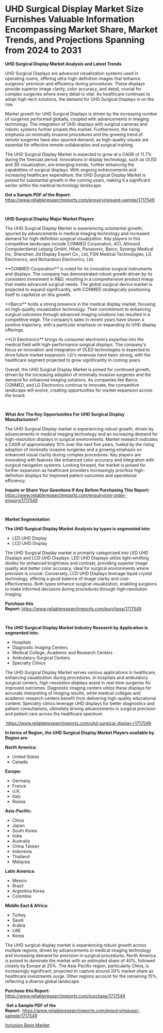 <p><h1>UHD Surgical Display Market Size Furnishes Valuable Information Encompassing Market Share, Market Trends, and Projections Spanning from 2024 to 2031</h1></p><p><strong>UHD Surgical Display Market Analysis and Latest Trends</strong></p>
<p><p>UHD Surgical Displays are advanced visualization systems used in operating rooms, offering ultra-high-definition images that enhance surgeons' precision and efficiency during procedures. These displays provide superior image clarity, color accuracy, and detail, crucial for complex surgeries where every detail is vital. As healthcare continues to adopt high-tech solutions, the demand for UHD Surgical Displays is on the rise.</p><p>Market growth for UHD Surgical Displays is driven by the increasing number of surgeries performed globally, coupled with advancements in imaging technology. The integration of UHD displays with surgical cameras and robotic systems further propels this market. Furthermore, the rising emphasis on minimally invasive procedures and the growing trend of remote surgeries have also spurred demand, as high-quality visuals are essential for effective remote collaboration and surgical training.</p><p>The UHD Surgical Display Market is expected to grow at a CAGR of 11.7% during the forecast period. Innovations in display technology, such as OLED and 3D visualization, are emerging trends, further enhancing the capabilities of surgical displays. With ongoing enhancements and increasing healthcare expenditure, the UHD Surgical Display Market is poised for substantial growth in the coming years, making it a significant sector within the medical technology landscape.</p></p>
<p><strong>Get a Sample PDF of the Report:&nbsp;</strong> <a href="https://www.reliableresearchreports.com/enquiry/request-sample/1717549?utm_campaign=2009&utm_medium=2&utm_source=Github&utm_content=ia&utm_term=28122024&utm_id=uhd-surgical-display">https://www.reliableresearchreports.com/enquiry/request-sample/1717549</a></p>
<p>&nbsp;</p>
<p><strong>UHD Surgical Display Major Market Players</strong></p>
<p><p>The UHD Surgical Display Market is experiencing substantial growth, spurred by advancements in medical imaging technology and increased demand for high-definition surgical visualization. Key players in this competitive landscape include CONMED Corporation, ACL Allround Computerdienst Leipzig GmbH, Hiliex, Panasonic, Barco, Synergy Medical Inc, Shenzhen Jld Display Expert Co., Ltd, FSN Medical Technologies, LG Electronics, and Richardson Electronics, Ltd.</p><p>**CONMED Corporation** is noted for its innovative surgical instruments and displays. The company has demonstrated robust growth driven by its consistent investment in R&D, resulting in a comprehensive product lineup that meets advanced surgical needs. The global surgical device market is projected to expand significantly, with CONMED strategically positioning itself to capitalize on this growth.</p><p>**Barco** holds a strong presence in the medical display market, focusing on high-quality visualization technology. Their commitment to enhancing surgical outcomes through advanced imaging solutions has resulted in a competitive edge. The company’s sales in recent years have shown a positive trajectory, with a particular emphasis on expanding its UHD display offerings.</p><p>**LG Electronics** brings its consumer electronics expertise into the medical field with high-performance surgical displays. The company's focus on innovation and integration of OLED technologies is expected to drive future market expansion. LG's revenues have been strong, with the healthcare segment projected to grow significantly in coming years.</p><p>Overall, the UHD Surgical Display Market is poised for continued growth, driven by the increasing adoption of minimally invasive surgeries and the demand for enhanced imaging solutions. As companies like Barco, CONMED, and LG Electronics continue to innovate, the competitive landscape will evolve, creating opportunities for market expansion across the board.</p></p>
<p>&nbsp;</p>
<p><strong>What Are The Key Opportunities For UHD Surgical Display Manufacturers?</strong></p>
<p><p>The UHD Surgical Display market is experiencing robust growth, driven by advancements in medical imaging technology and an increasing demand for high-resolution displays in surgical environments. Market research indicates a CAGR of approximately 10% over the next five years, fueled by the rising adoption of minimally invasive surgeries and a growing emphasis on enhanced visual clarity during complex procedures. Key players are innovating with features like enhanced color accuracy and integration with surgical navigation systems. Looking forward, the market is poised for further expansion as healthcare providers increasingly prioritize high-definition displays for improved patient outcomes and operational efficiency.</p></p>
<p><strong>Inquire or Share Your Questions If Any Before Purchasing This Report:</strong> <a href="https://www.reliableresearchreports.com/enquiry/pre-order-enquiry/1717549?utm_campaign=2009&utm_medium=2&utm_source=Github&utm_content=ia&utm_term=28122024&utm_id=uhd-surgical-display">https://www.reliableresearchreports.com/enquiry/pre-order-enquiry/1717549</a></p>
<p>&nbsp;</p>
<p><strong>Market Segmentation</strong></p>
<p><strong>The UHD Surgical Display Market Analysis by types is segmented into:</strong></p>
<p><ul><li>LED UHD Display</li><li>LCD UHD Display</li></ul></p>
<p><p>The UHD Surgical Display market is primarily categorized into LED UHD Displays and LCD UHD Displays. LED UHD Displays utilize light-emitting diodes for enhanced brightness and contrast, providing superior image quality and better color accuracy, ideal for surgical environments where precision is crucial. Conversely, LCD UHD Displays leverage liquid crystal technology, offering a good balance of image clarity and cost-effectiveness. Both types enhance surgical visualization, enabling surgeons to make informed decisions during procedures through high-resolution imaging.</p></p>
<p><strong>Purchase this Report:&nbsp;</strong><a href="https://www.reliableresearchreports.com/purchase/1717549?utm_campaign=2009&utm_medium=2&utm_source=Github&utm_content=ia&utm_term=28122024&utm_id=uhd-surgical-display">https://www.reliableresearchreports.com/purchase/1717549</a></p>
<p>&nbsp;</p>
<p><strong>The UHD Surgical Display Market Industry Research by Application is segmented into:</strong></p>
<p><ul><li>Hospitals</li><li>Diagnostic Imaging Centers</li><li>Medical College, Academic and Research Centers</li><li>Ambulatory Surgical Centers</li><li>Specialty Clinics</li></ul></p>
<p><p>The UHD Surgical Display Market serves various applications in healthcare, enhancing visualization during procedures. In hospitals and ambulatory surgical centers, high-resolution displays assist in real-time surgeries for improved outcomes. Diagnostic imaging centers utilize these displays for accurate interpreting of imaging results, while medical colleges and academic research centers benefit from delivering high-quality educational content. Specialty clinics leverage UHD displays for better diagnostics and patient consultations, ultimately driving advancements in surgical precision and patient care across the healthcare spectrum.</p></p>
<p><a href="https://www.reliableresearchreports.com/uhd-surgical-display-r1717549?utm_campaign=2009&utm_medium=2&utm_source=Github&utm_content=ia&utm_term=28122024&utm_id=uhd-surgical-display">&nbsp;https://www.reliableresearchreports.com/uhd-surgical-display-r1717549</a></p>
<p><strong>In terms of Region, the UHD Surgical Display Market Players available by Region are:</strong></p>
<p>
    <p> <strong> North America: </strong>
        <ul>
            <li>United States</li>
            <li>Canada</li>
        </ul>
        </p> 
    <p> <strong> Europe: </strong>
        <ul>
            <li>Germany</li>
            <li>France</li>
            <li>U.K.</li>
            <li>Italy</li>
            <li>Russia</li>
        </ul>
        </p> 
    <p> <strong> Asia-Pacific: </strong>
        <ul>
            <li>China</li>
            <li>Japan</li>
            <li>South Korea</li>
            <li>India</li>
            <li>Australia</li>
            <li>China Taiwan</li>
            <li>Indonesia</li>
            <li>Thailand</li>
            <li>Malaysia</li>
        </ul>
        </p> 
    <p> <strong> Latin America: </strong>
        <ul>
            <li>Mexico</li>
            <li>Brazil</li>
            <li>Argentina Korea</li>
            <li>Colombia</li>
        </ul>
        </p> 
    <p> <strong> Middle East & Africa: </strong>
        <ul>
            <li>Turkey</li>
            <li>Saudi</li>
            <li>Arabia</li>
            <li>UAE</li>
            <li>Korea</li>
        </ul>
    </p>
    </p>
<p><p>The UHD surgical display market is experiencing robust growth across multiple regions, driven by advancements in medical imaging technology and increasing demand for precision in surgical procedures. North America is poised to dominate the market with an estimated share of 40%, followed closely by Europe at 25%. The Asia-Pacific region, particularly China, is increasingly significant, projected to capture around 20% market share as healthcare investments surge. Other regions account for the remaining 15%, reflecting a diverse global landscape.</p></p>
<p><strong>Purchase this Report: </strong><a href="https://www.reliableresearchreports.com/purchase/1717549?utm_campaign=2009&utm_medium=2&utm_source=Github&utm_content=ia&utm_term=28122024&utm_id=uhd-surgical-display">https://www.reliableresearchreports.com/purchase/1717549</a></p>
<p>&nbsp;<strong>Get a Sample PDF of the Report:&nbsp;&nbsp;</strong><a href="https://www.reliableresearchreports.com/enquiry/request-sample/1717549?utm_campaign=2009&utm_medium=2&utm_source=Github&utm_content=ia&utm_term=28122024&utm_id=uhd-surgical-display">https://www.reliableresearchreports.com/enquiry/request-sample/1717549</a></p>
<p><strong></strong></p>
<p><p><a href="https://github.com/hgf64gh/Market-Research-Report-List-1/blob/main/inclusion-bags-market.md?utm_campaign=2009&utm_medium=2&utm_source=Github&utm_content=ia&utm_term=28122024&utm_id=uhd-surgical-display">Inclusion Bags Market</a></p></p>